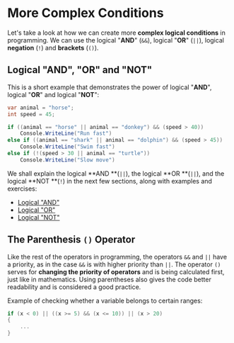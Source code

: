 # More Complex Conditions

Let's take a look at how we can create more **complex logical conditions** in programming. We can use the logical "**AND**" (`&&`), logical "**OR**" (`||`), logical **negation** (`!`) and **brackets** (`()`).

## Logical "AND", "OR" and "NOT"

This is a short example that demonstrates the power of logical "**AND**", logical "**OR**" and logical "**NOT**":

```csharp
var animal = "horse";
int speed = 45;

if ((animal == "horse" || animal == "donkey") && (speed > 40))
    Console.WriteLine("Run fast")
else if ((animal == "shark" || animal == "dolphin") && (speed > 45))
    Console.WriteLine("Swim fast")
else if (!(speed > 30 || animal == "turtle"))
    Console.WriteLine("Slow move")
```

We shall explain the logical \*\*AND \*\*(`||`), the logical \*\*OR \*\*(`||`), and the logical \*\*NOT \*\*(`!`) in the next few sections, along with examples and exercises:

* [Logical "AND"](complex-conditions/logical-and.md)
* [Logical "OR"](complex-conditions/logical-or.md)
* [Logical "NOT"](complex-conditions/logical-not.md)

## The Parenthesis `()` Operator

Like the rest of the operators in programming, the operators `&&` and `||` have a priority, as in the case `&&` is with higher priority than `||`. The operator `()` serves for **changing the priority of operators** and is being calculated first, just like in mathematics. Using parentheses also gives the code better readability and is considered a good practice.

Example of checking whether a variable belongs to certain ranges:

```csharp
if (x < 0) || ((x >= 5) && (x <= 10)) || (x > 20)
{
    ...
}
```
